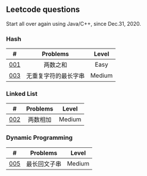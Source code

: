 ## Leetcode questions

Start all over again using Java/C++, since Dec.31, 2020.

### Hash
|#|Problems|Level|
|:-:|:-: | :-: |
|[001](https://leetcode-cn.com/problems/two-sum/)|两数之和|Easy|
|[003](https://leetcode-cn.com/problems/longest-substring-without-repeating-characters/submissions/)|无重复字符的最长字串|Medium|

### Linked List
|#|Problems|Level|
|:-:|:-: | :-: |
|[002](https://leetcode-cn.com/problems/add-two-numbers/)|两数相加|Medium|

### Dynamic Programming
|#|Problems|Level|
|:-:|:-: | :-: |
|[005](https://leetcode-cn.com/problems/longest-palindromic-substring/submissions/)|最长回文子串|Medium|
